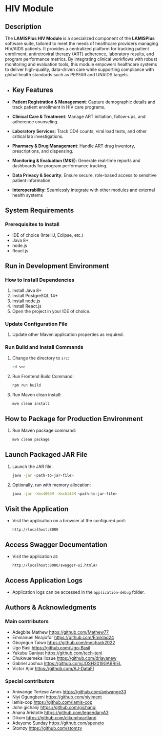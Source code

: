 #  HIV Module
## Description
The **LAMISPlus HIV Module** is a specialized component of the **LAMISPlus** software suite, tailored to meet the needs of healthcare providers managing HIV/AIDS patients. It provides a centralized platform for tracking patient enrollment, antiretroviral therapy (ART) adherence, laboratory results, and program performance metrics. By integrating clinical workflows with robust monitoring and evaluation tools, this module empowers healthcare systems to deliver high-quality, data-driven care while supporting compliance with global health standards such as PEPFAR and UNAIDS targets.

- ## Key Features

- **Patient Registration & Management**: Capture demographic details and track patient enrollment in HIV care programs.
- **Clinical Care & Treatment**: Manage ART initiation, follow-ups, and adherence counseling.
- **Laboratory Services**: Track CD4 counts, viral load tests, and other critical lab investigations.
- **Pharmacy & Drug Management**: Handle ART drug inventory, prescriptions, and dispensing.
- **Monitoring & Evaluation (M&E)**: Generate real-time reports and dashboards for program performance tracking.
- **Data Privacy & Security**: Ensure secure, role-based access to sensitive patient information.
- **Interoperability**: Seamlessly integrate with other modules and external health systems
  
## System Requirements

### Prerequisites to Install
- IDE of choice (IntelliJ, Eclipse, etc.)
- Java 8+
- node.js
- React.js
## Run in Development Environment

### How to Install Dependencies
1. Install Java 8+
2. Install PostgreSQL 14+
3. Install node.js
4. Install React.js
5. Open the project in your IDE of choice.

### Update Configuration File
1. Update other Maven application properties as required.

### Run Build and Install Commands
1. Change the directory to `src`:
    ```bash
    cd src
    ```
2. Run Frontend Build Command:
    ```bash
    npm run build
    ```
3. Run Maven clean install:
    ```bash
    mvn clean install
    ```

## How to Package for Production Environment
1. Run Maven package command:
    ```bash
    mvn clean package
    ```

## Launch Packaged JAR File
1. Launch the JAR file:
    ```bash
    java -jar <path-to-jar-file>
    ```
2. Optionally, run with memory allocation:
    ```bash
    java -jar -Xms4096M -Xmx6144M <path-to-jar-file>
    ```

## Visit the Application
- Visit the application on a browser at the configured port:
    ```
    http://localhost:8080
    ```

## Access Swagger Documentation
- Visit the application at:
    ```
    http://localhost:8080/swagger-ui.html#/
    ```

## Access Application Logs
- Application logs can be accessed in the `application-debug` folder.

## Authors & Acknowledgments
### Main contributors
- Adegbite Mathew https://github.com/Mathew77
- Emmanuel Nnajiofor https://github.com/Emiklad24
- Gboyegun Taiwo https://github.com/mechack2022
- Ugo Basi https://github.com/Ugo-Basil
- Yakubu Ganiyat https://github.com/tech-teni
- Chukwuemeka Ilozue https://github.com/drjavanew
- Gabriel Joshua https://github.com/JOSH2019GABRIEL
- Victor Ajor https://github.com/AJ-DataFI

### Special contributors
- Aniwange Tertese Amos https://github.com/aniwange33
- Niyi Ogungbemi https://github.com/niyiment
- lamis-cop https://github.com/lamis-cop
- John gichanji https://github.com/gichangi
- Anana Aristotle https://github.com/legendaryA3
- Dikum https://github.com/dikumheartland
- Adeyemo Sunday https://github.com/speneto
- Stomzy https://github.com/stomzy

  

